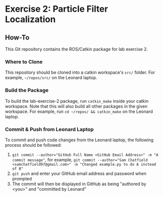 # Exercise 2: Particle Filter Localization

## How-To
This Git repository contains the ROS/Catkin package for lab exercise 2.

### Where to Clone
This repository should be cloned into a catkin workspace's `src/` folder. For example, `~/repos/src/` on the Leonard laptop.

### Build the Package
To build the lab-exercise-2 package, run `catkin_make` inside your catkin workspace. Note that this will also build all other packages in the given workspace. For example, run `cd ~/repos/ && catkin_make` on the Leonard laptop.

### Commit & Push from Leonard Laptop
To commit and push code changes from the Leonard laptop, the following process should be followed:
1. `git commit --author="GitHub Full Name <GitHub Email Address>" -m "A commit message"`, for example, `git commit --author="Sam Chatfield <samchatfield97@gmail.com>" -m "Changed example.py to do A instead of B"`
2. `git push` and enter your GitHub email address and password when prompted
3. The commit will then be displayed in GitHub as being "authored by \<you\>" and "committed by Leonard"